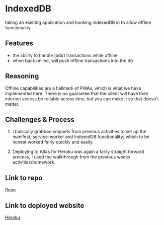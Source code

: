 # IndexedDB
taking an existing application and hooking IndexedDB in to allow offline functionality

## Features
* the ability to handle (add) transactions while offline
* when back online, will push offline transactions into the db

## Reasoning
Offline capabilities are a hallmark of PWAs, which is what we have implemented here. There is no guarantee that the client will have their internet access be reliable across time, but you can make it so that doesn't matter.

## Challenges & Process
1. I basically grabbed snippets from previous activities to set up the manifest, service-worker and IndexedDB functionality; which to be honest worked fairly quickly and easily.

2. Deploying to Atlas for Heroku was again a fairly straight forward process, I used the walkthrough from the previous weeks activities/homework.

## Link to repo
[Repo](https://github.com/bendemic90/IndexedDB)

## Link to deployed website
[Heroku]()